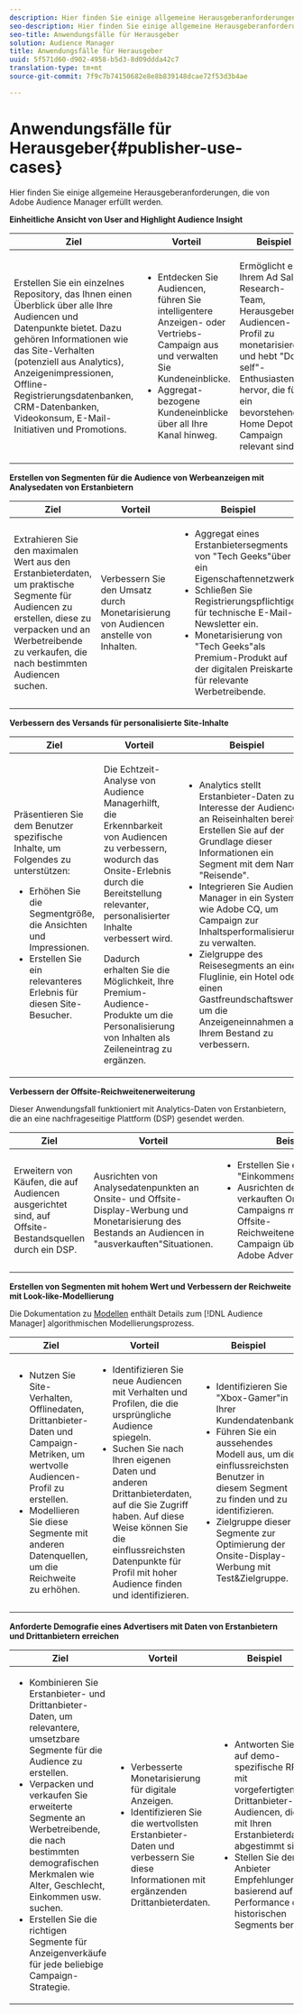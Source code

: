 ```yaml
---
description: Hier finden Sie einige allgemeine Herausgeberanforderungen, die von Adobe Audience Manager erfüllt werden.
seo-description: Hier finden Sie einige allgemeine Herausgeberanforderungen, die von Adobe Audience Manager erfüllt werden.
seo-title: Anwendungsfälle für Herausgeber
solution: Audience Manager
title: Anwendungsfälle für Herausgeber
uuid: 5f571d60-d902-4958-b5d3-8d09ddda42c7
translation-type: tm+mt
source-git-commit: 7f9c7b74150682e8e8b839148dcae72f53d3b4ae

---
```



# Anwendungsfälle für Herausgeber{#publisher-use-cases}

Hier finden Sie einige allgemeine Herausgeberanforderungen, die von Adobe Audience Manager erfüllt werden.

<!-- 

c_pub_use_case.xml

 -->

**Einheitliche Ansicht von User and Highlight Audience Insight**

<table id="table_7051791195CE41B49173BBF9E581BFB6"> 
 <thead> 
  <tr> 
   <th colname="col1" class="entry"> Ziel </th> 
   <th colname="col2" class="entry"> Vorteil </th> 
   <th colname="col3" class="entry"> Beispiel  </th> 
  </tr> 
 </thead>
 <tbody> 
  <tr> 
   <td colname="col1"> <p>Erstellen Sie ein einzelnes Repository, das Ihnen einen Überblick über alle Ihre Audiencen und Datenpunkte bietet. Dazu gehören Informationen wie das Site-Verhalten (potenziell aus Analytics), Anzeigenimpressionen, Offline-Registrierungsdatenbanken, CRM-Datenbanken, Videokonsum, E-Mail-Initiativen und Promotions. </p> </td> 
   <td colname="col2"> <p> 
     <ul id="ul_FB6683152C7D4D65AF951BA55E123427"> 
      <li id="li_45C12198EDDE4107AE59947BBAA51A60">Entdecken Sie Audiencen, führen Sie intelligentere Anzeigen- oder Vertriebs-Campaign aus und verwalten Sie Kundeneinblicke. </li> 
      <li id="li_53727E7A3D494299B4631439612AC226">Aggregat-bezogene Kundeneinblicke über all Ihre Kanal hinweg. </li> 
     </ul> </p> </td> 
   <td colname="col3"> <p>Ermöglicht es Ihrem Ad Sales Research-Team, Herausgeber-Audiencen-Profil zu monetarisieren, und hebt "Do it self"-Enthusiasten hervor, die für ein bevorstehendes Home Depot-Campaign relevant sind. </p> </td> 
  </tr> 
 </tbody> 
</table>

**Erstellen von Segmenten für die Audience von Werbeanzeigen mit Analysedaten von Erstanbietern**

<table id="table_EE77D9F5BAD1473C8E058EE778AF2C3F"> 
 <thead> 
  <tr> 
   <th colname="col1" class="entry"> Ziel </th> 
   <th colname="col2" class="entry"> Vorteil </th> 
   <th colname="col3" class="entry"> Beispiel  </th> 
  </tr> 
 </thead>
 <tbody> 
  <tr> 
   <td colname="col1"> <p>Extrahieren Sie den maximalen Wert aus den Erstanbieterdaten, um praktische Segmente für Audiencen zu erstellen, diese zu verpacken und an Werbetreibende zu verkaufen, die nach bestimmten Audiencen suchen. </p> </td> 
   <td colname="col2"> <p>Verbessern Sie den Umsatz durch Monetarisierung von Audiencen anstelle von Inhalten. </p> </td> 
   <td colname="col3"> <p> 
     <ul id="ul_07695D68C7FA4BDE92E69AB84B59F0B5"> 
      <li id="li_D271C4C62589403C9F5D3B478EA1B1F3">Aggregat eines Erstanbietersegments von "Tech Geeks"über ein Eigenschaftennetzwerk. </li> 
      <li id="li_1EC9E0F4BC6343C88CF29D07B9D1DA11">Schließen Sie Registrierungspflichtige für technische E-Mail-Newsletter ein. </li> 
      <li id="li_2C5CE406BAEC4F3B8AAED5DF414E1C8B">Monetarisierung von "Tech Geeks"als Premium-Produkt auf der digitalen Preiskarte für relevante Werbetreibende. </li> 
     </ul> </p> </td> 
  </tr> 
 </tbody> 
</table>

**Verbessern des Versands für personalisierte Site-Inhalte**

<table id="table_D8E82821D9F1491A822A6ABA3A988386"> 
 <thead> 
  <tr> 
   <th colname="col1" class="entry"> Ziel </th> 
   <th colname="col2" class="entry"> Vorteil </th> 
   <th colname="col3" class="entry"> Beispiel  </th> 
  </tr> 
 </thead>
 <tbody> 
  <tr> 
   <td colname="col1"> <p>Präsentieren Sie dem Benutzer spezifische Inhalte, um Folgendes zu unterstützen: </p> <p> 
     <ul id="ul_ACE36F7845EB4A2E9005ECCD746495CC"> 
      <li id="li_0714139FF2F5492DA32FB95456699E54">Erhöhen Sie die Segmentgröße, die Ansichten und Impressionen. </li> 
      <li id="li_2CA4DFF2836D4F71A137829074F46D17">Erstellen Sie ein relevanteres Erlebnis für diesen Site-Besucher. </li> 
     </ul> </p> </td> 
   <td colname="col2"> <p><span class="keyword"> Die Echtzeit-Analyse von Audience Manager</span>hilft, die Erkennbarkeit von Audiencen zu verbessern, wodurch das Onsite-Erlebnis durch die Bereitstellung relevanter, personalisierter Inhalte verbessert wird. </p> <p>Dadurch erhalten Sie die Möglichkeit, Ihre Premium-Audience-Produkte um die Personalisierung von Inhalten als Zeileneintrag zu ergänzen. </p> </td> 
   <td colname="col3"> <p> 
     <ul id="ul_EEED2DAD504C486F8C00992219C893F7"> 
      <li id="li_E536F7C79824484DA3DC895809B849F4">Analytics stellt Erstanbieter-Daten zum Interesse der Audience an Reiseinhalten bereit. Erstellen Sie auf der Grundlage dieser Informationen ein Segment mit dem Namen "Reisende". </li> 
      <li id="li_DCB3A5F3772C4DCEB757A4AB6CABFBE3">Integrieren Sie <span class="keyword"> Audience Manager</span> in ein System wie Adobe CQ, um Campaign zur Inhaltsperformalisierung zu verwalten. </li> 
      <li id="li_A9BFB7EB7504492BA83F182BE5E8CEF8">Zielgruppe des Reisesegments an eine Fluglinie, ein Hotel oder einen Gastfreundschaftswerber, um die Anzeigeneinnahmen aus Ihrem Bestand zu verbessern. </li> 
     </ul> </p> </td> 
  </tr> 
 </tbody> 
</table>

**Verbessern der Offsite-Reichweitenerweiterung**

Dieser Anwendungsfall funktioniert mit Analytics-Daten von Erstanbietern, die an eine nachfrageseitige Plattform (DSP) gesendet werden.

<table id="table_F88329D45D9441F1A8EDB9D6140FD02D"> 
 <thead> 
  <tr> 
   <th colname="col1" class="entry"> Ziel </th> 
   <th colname="col2" class="entry"> Vorteil </th> 
   <th colname="col3" class="entry"> Beispiel  </th> 
  </tr>
 </thead>
 <tbody> 
  <tr> 
   <td colname="col1"> <p>Erweitern von Käufen, die auf Audiencen ausgerichtet sind, auf Offsite-Bestandsquellen durch ein DSP. </p> </td> 
   <td colname="col2"> <p>Ausrichten von Analysedatenpunkten an Onsite- und Offsite-Display-Werbung und Monetarisierung des Bestands an Audiencen in "ausverkauften"Situationen. </p> </td> 
   <td colname="col3"> <p> 
     <ul id="ul_EE7A86BFFE534A59A9F8C7CAF46A31E5"> 
      <li id="li_D399592D9D904865BD319DC3621B832B">Erstellen Sie ein Segment "Einkommenssteuerforscher". </li> 
      <li id="li_D28AC8BA5E194176BB8736B089B3C2F7">Ausrichten des an Turbo Tax verkauften On-side-Campaigns mit einem Offsite-Reichweitenerweiterungs-Campaign über ein DSP wie Adobe Advertising Cloud. </li> 
     </ul> </p> </td> 
  </tr> 
 </tbody> 
</table>

**Erstellen von Segmenten mit hohem Wert und Verbessern der Reichweite mit Look-like-Modellierung**

Die Dokumentation zu [Modellen](../features/algorithmic-models/understanding-models.md) enthält Details zum [!DNL Audience Manager] algorithmischen Modellierungsprozess.

<table id="table_A10E4656E2A74EF5BCCA42A7AAA94416"> 
 <thead> 
  <tr> 
   <th colname="col1" class="entry"> Ziel </th> 
   <th colname="col2" class="entry"> Vorteil </th> 
   <th colname="col3" class="entry"> Beispiel  </th> 
  </tr>
 </thead>
 <tbody> 
  <tr> 
   <td colname="col1"> <p> 
     <ul id="ul_6B69497AA7F543249FF820B1D5DC604F"> 
      <li id="li_7022E99BC3C6475988B8424528A221A8">Nutzen Sie Site-Verhalten, Offlinedaten, Drittanbieter-Daten und Campaign-Metriken, um wertvolle Audiencen-Profil zu erstellen. </li> 
      <li id="li_DBD50B14B3D34D9AB72C42E245406FE8">Modellieren Sie diese Segmente mit anderen Datenquellen, um die Reichweite zu erhöhen. </li> 
     </ul> </p> </td> 
   <td colname="col2"> <p> 
     <ul id="ul_CC5448D2EA0646D4AF3547E81DE31FDE"> 
      <li id="li_8F11E40026404C1380F26F6D03952C8E">Identifizieren Sie neue Audiencen mit Verhalten und Profilen, die die ursprüngliche Audience spiegeln. </li> 
      <li id="li_5F67AD849EC145DBB1E52A92BBE2CEE3">Suchen Sie nach Ihren eigenen Daten und anderen Drittanbieterdaten, auf die Sie Zugriff haben. Auf diese Weise können Sie die einflussreichsten Datenpunkte für Profil mit hoher Audience finden und identifizieren. </li> 
     </ul> </p> </td> 
   <td colname="col3"> <p> 
     <ul id="ul_51091241D6B94A849A383538045D797C"> 
      <li id="li_88798E58BA574FA196CFC02C9C55A293">Identifizieren Sie "Xbox-Gamer"in Ihrer Kundendatenbank. </li> 
      <li id="li_1136BBC68C8242CE9F116F2C70A4C164">Führen Sie ein aussehendes Modell aus, um die einflussreichsten Benutzer in diesem Segment zu finden und zu identifizieren. </li> 
      <li id="li_8BAED15DF7BA41B28B51BE8DC71DFDE8">Zielgruppe dieser Segmente zur Optimierung der Onsite-Display-Werbung mit Test&amp;Zielgruppe. </li> 
     </ul> </p> </td> 
  </tr> 
 </tbody> 
</table>

**Anforderte Demografie eines Advertisers mit Daten von Erstanbietern und Drittanbietern erreichen**

<table id="table_63E19A09F1254D83A84F741CFB68A684"> 
 <thead> 
  <tr> 
   <th colname="col1" class="entry"> Ziel </th> 
   <th colname="col2" class="entry"> Vorteil </th> 
   <th colname="col3" class="entry"> Beispiel  </th> 
  </tr> 
 </thead>
 <tbody> 
  <tr> 
   <td colname="col1"> <p> 
     <ul id="ul_DB5B31FB1C7D4D36B9C32912921B39B5"> 
      <li id="li_7B750D619A8F40329B027559DDC5CFB0">Kombinieren Sie Erstanbieter- und Drittanbieter-Daten, um relevantere, umsetzbare Segmente für die Audience zu erstellen. </li> 
      <li id="li_E0BC69F4F1BC4A2FA8B1807815072642">Verpacken und verkaufen Sie erweiterte Segmente an Werbetreibende, die nach bestimmten demografischen Merkmalen wie Alter, Geschlecht, Einkommen usw. suchen. </li> 
      <li id="li_87FD5150D9F74FC9973FECD5DA363C34">Erstellen Sie die richtigen Segmente für Anzeigenverkäufe für jede beliebige Campaign-Strategie. </li> 
     </ul> </p> </td> 
   <td colname="col2"> <p> 
     <ul id="ul_9AABE5394A2B4352A9A368C3F887F583"> 
      <li id="li_64324505C1494879AE01DD93DFFF4753">Verbesserte Monetarisierung für digitale Anzeigen. </li> 
      <li id="li_429471653E65467582B193F89D7C5426">Identifizieren Sie die wertvollsten Erstanbieter-Daten und verbessern Sie diese Informationen mit ergänzenden Drittanbieterdaten. </li> 
     </ul> </p> </td> 
   <td colname="col3"> <p> 
     <ul id="ul_E59B88951B454AEA8E898A64C07F0F49"> 
      <li id="li_A856501CD9AB4ABFA4A440D2F451DFD2">Antworten Sie auf demo-spezifische RFP mit vorgefertigten Drittanbieter-Audiencen, die mit Ihren Erstanbieterdaten abgestimmt sind. </li> 
      <li id="li_32C82F83D0D440C0B86C527FD4BAF118">Stellen Sie dem Anbieter Empfehlungen basierend auf der Performance des historischen Segments bereit. </li> 
     </ul> </p> </td> 
  </tr> 
 </tbody> 
</table>

